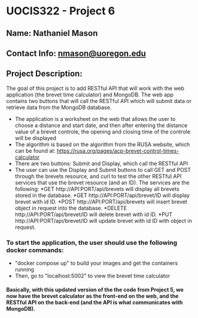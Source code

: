 # UOCIS322 - Project 6 #

## Name: Nathaniel Mason

## Contact Info: nmason@uoregon.edu

## Project Description:
The goal of this project is to add RESTful API that will work with the web application (the brevet time calculator) and MongoDB. The web app contains two buttons that will call the RESTful API which will submit data or retrieve data from the MongoDB database.
* The application is a worksheet on the web that allows the user to choose a distance and start date, and then after entering the distance value of a brevet controle, the opening and closing time of the controle will be displayed
* The algorithm is based on the algorithm from the RUSA website, which can be found at: https://rusa.org/pages/acp-brevet-control-times-calculator
* There are two buttons: Submit and Display, which call the RESTful API
* The user can use the Display and Submit buttons to call GET and POST through the brevets resource, and curl to test the other RESTful API services that use the brevet resource (and an ID). The services are the following:
	*GET http://API:PORT/api/brevets will display all brevets stored in the database.
	*GET http://API:PORT/api/brevet/ID will display brevet with id ID.
	*POST http://API:PORT/api/brevets will insert brevet object in request into the database.
	*DELETE http://API:PORT/api/brevet/ID will delete brevet with id ID.
	*PUT http://API:PORT/api/brevet/ID will update brevet with id ID with object in request.

### To start the application, the user should use the following docker commands:
* "docker compose up" to build your images and get the containers running
* Then, go to "localhost:5002" to view the brevet time calculator

#### Basically, with this updated version of the the code from Project 5, we now have the brevet calculator as the front-end on the web, and the RESTful API on the back-end (and the API is what communicates with MongoDB). 